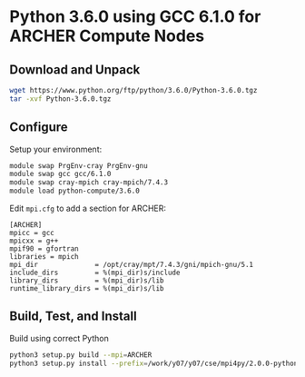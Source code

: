 Python 3.6.0 using GCC 6.1.0 for ARCHER Compute Nodes
=====================================================

Download and Unpack
-------------------

```bash
wget https://www.python.org/ftp/python/3.6.0/Python-3.6.0.tgz
tar -xvf Python-3.6.0.tgz 
```

Configure
---------

Setup your environment:

```bash
module swap PrgEnv-cray PrgEnv-gnu
module swap gcc gcc/6.1.0 
module swap cray-mpich cray-mpich/7.4.3 
module load python-compute/3.6.0
```

Edit `mpi.cfg` to add a section for ARCHER:

```
[ARCHER]
mpicc = gcc
mpicxx = g++
mpif90 = gfortran
libraries = mpich
mpi_dir              = /opt/cray/mpt/7.4.3/gni/mpich-gnu/5.1
include_dirs         = %(mpi_dir)s/include 
library_dirs         = %(mpi_dir)s/lib
runtime_library_dirs = %(mpi_dir)s/lib
```

Build, Test, and Install
------------------------

Build using correct Python

```bash
python3 setup.py build --mpi=ARCHER
python3 setup.py install --prefix=/work/y07/y07/cse/mpi4py/2.0.0-python3.6.0-mpich7.4.3
```


